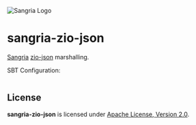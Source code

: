 ![Sangria Logo](https://sangria-graphql.github.io/assets/img/sangria-logo.svg)

# sangria-zio-json

[Sangria](https://sangria-graphql.github.io/) [zio-json](https://zio.github.io/zio-json/) marshalling.

SBT Configuration:

```scala

```

## License

**sangria-zio-json** is licensed under [Apache License, Version 2.0](http://www.apache.org/licenses/LICENSE-2.0).
